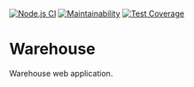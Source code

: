 [![Node.js CI](https://github.com/ushachev/cottonraj-warehouse/actions/workflows/nodejs.yml/badge.svg)](https://github.com/ushachev/cottonraj-warehouse/actions/workflows/nodejs.yml)
[![Maintainability](https://api.codeclimate.com/v1/badges/b90db406ccb9ee28dafb/maintainability)](https://codeclimate.com/github/ushachev/cottonraj-warehouse/maintainability)
[![Test Coverage](https://api.codeclimate.com/v1/badges/b90db406ccb9ee28dafb/test_coverage)](https://codeclimate.com/github/ushachev/cottonraj-warehouse/test_coverage)

# Warehouse
Warehouse web application.
